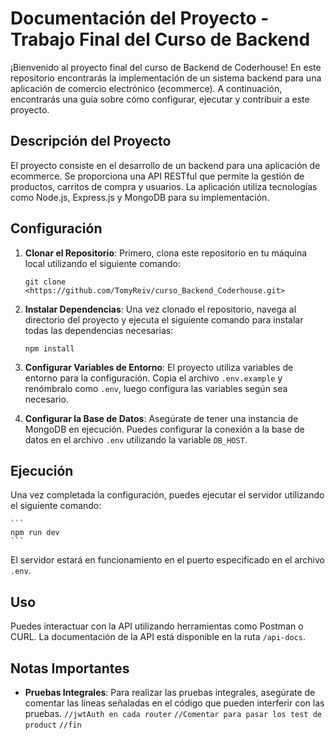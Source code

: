 # Documentación del Proyecto - Trabajo Final del Curso de Backend

¡Bienvenido al proyecto final del curso de Backend de Coderhouse! En este repositorio encontrarás la implementación de un sistema backend para una aplicación de comercio electrónico (ecommerce). A continuación, encontrarás una guía sobre cómo configurar, ejecutar y contribuir a este proyecto.

## Descripción del Proyecto

El proyecto consiste en el desarrollo de un backend para una aplicación de ecommerce. Se proporciona una API RESTful que permite la gestión de productos, carritos de compra y usuarios. La aplicación utiliza tecnologías como Node.js, Express.js y MongoDB para su implementación.

## Configuración

1. **Clonar el Repositorio**: Primero, clona este repositorio en tu máquina local utilizando el siguiente comando:

    ```
    git clone <https://github.com/TomyReiv/curso_Backend_Coderhouse.git>
    ```

2. **Instalar Dependencias**: Una vez clonado el repositorio, navega al directorio del proyecto y ejecuta el siguiente comando para instalar todas las dependencias necesarias:

    ```
    npm install
    ```

3. **Configurar Variables de Entorno**: El proyecto utiliza variables de entorno para la configuración. Copia el archivo `.env.example` y renómbralo como `.env`, luego configura las variables según sea necesario.

4. **Configurar la Base de Datos**: Asegúrate de tener una instancia de MongoDB en ejecución. Puedes configurar la conexión a la base de datos en el archivo `.env` utilizando la variable `DB_HOST`.

## Ejecución

Una vez completada la configuración, puedes ejecutar el servidor utilizando el siguiente comando:

    ```
    npm run dev
    ```

El servidor estará en funcionamiento en el puerto especificado en el archivo `.env`.

## Uso

Puedes interactuar con la API utilizando herramientas como Postman o CURL. La documentación de la API está disponible en la ruta `/api-docs`.


## Notas Importantes

- **Pruebas Integrales**: Para realizar las pruebas integrales, asegúrate de comentar las líneas señaladas en el código que pueden interferir con las pruebas.
    `//jwtAuth en cada router`
    `//Comentar para pasar los test de product`
    `//fin`
